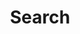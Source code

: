 ---
title: "Search" # in any language you want
layout: "search" # is necessary
# url: "/archive"
# description: "Description for Search"
summary: "search"
placeholder: "keywords to search"
---
